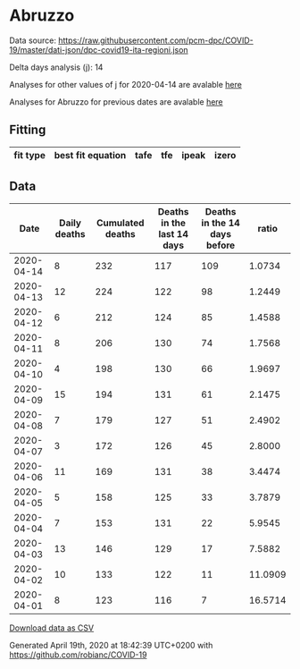 # Abruzzo

Data source: https://raw.githubusercontent.com/pcm-dpc/COVID-19/master/dati-json/dpc-covid19-ita-regioni.json

Delta days analysis (j): 14

Analyses for other values of j for 2020-04-14 are avalable [here](../2020-04-14/README.md)

Analyses for Abruzzo for previous dates are avalable [here](../README.md)

## Fitting 
|fit type|best fit equation|tafe|tfe|ipeak|izero|
|-------|-----|--------|------|---|---|

## Data
|Date|Daily deaths|Cumulated deaths|Deaths in the last 14 days|Deaths in the 14 days before|ratio|
|----|----------|-----------|-------|--------------------|-----|
|2020-04-14|8|232|117|109|1.0734|
|2020-04-13|12|224|122|98|1.2449|
|2020-04-12|6|212|124|85|1.4588|
|2020-04-11|8|206|130|74|1.7568|
|2020-04-10|4|198|130|66|1.9697|
|2020-04-09|15|194|131|61|2.1475|
|2020-04-08|7|179|127|51|2.4902|
|2020-04-07|3|172|126|45|2.8000|
|2020-04-06|11|169|131|38|3.4474|
|2020-04-05|5|158|125|33|3.7879|
|2020-04-04|7|153|131|22|5.9545|
|2020-04-03|13|146|129|17|7.5882|
|2020-04-02|10|133|122|11|11.0909|
|2020-04-01|8|123|116|7|16.5714|

[Download data as CSV](COVID-19_abruzzo_j14_2020-04-14.csv)

Generated April 19th, 2020 at 18:42:39 UTC+0200 with https://github.com/robianc/COVID-19
